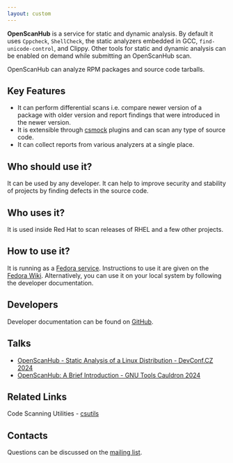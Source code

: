 ```yaml
---
layout: custom
---
```

**OpenScanHub** is a service for static and dynamic analysis. By default it uses `Cppcheck`, `ShellCheck`, the static analyzers embedded in GCC, `find-unicode-control`, and Clippy. Other tools for static and dynamic analysis can be enabled on demand while submitting an OpenScanHub scan.

OpenScanHub can analyze RPM packages and source code tarballs.

## Key Features

- It can perform differential scans i.e. compare newer version of a package with older version and report findings that were introduced in the newer version.
- It is extensible through [csmock](https://github.com/csutils/csmock) plugins and can scan any type of source code.
- It can collect reports from various analyzers at a single place.

## Who should use it?

It can be used by any developer. It can help to improve security and stability of projects by finding defects in the source code.

## Who uses it?

It is used inside Red Hat to scan releases of RHEL and a few other projects.

## How to use it?

It is running as a [Fedora service](https://openscanhub.fedoraproject.org/). Instructions to use it are given on the [Fedora Wiki](https://fedoraproject.org/wiki/OpenScanHub). Alternatively, you can use it on your local system by following the developer documentation.

## Developers

Developer documentation can be found on [GitHub](https://github.com/openscanhub/openscanhub/blob/main/docs/development.md).

## Talks

- [OpenScanHub - Static Analysis of a Linux Distribution - DevConf.CZ 2024](https://www.youtube.com/watch?v=rcuIvAttWgY)
- [OpenScanHub: A Brief Introduction - GNU Tools Cauldron 2024](https://www.youtube.com/watch?v=lp7UECNg7qY)

## Related Links

Code Scanning Utilities - [csutils](https://github.com/csutils)

## Contacts

Questions can be discussed on the [mailing list](https://lists.fedoraproject.org/archives/list/openscanhub@lists.fedoraproject.org/).
